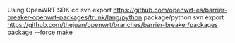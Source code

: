 
Using OpenWRT SDK
cd <SDK Root>
svn export https://github.com/openwrt-es/barrier-breaker-openwrt-packages/trunk/lang/python package/python
svn export https://github.com/thejuan/openwrt/branches/barrier-breaker/packages package --force
make


